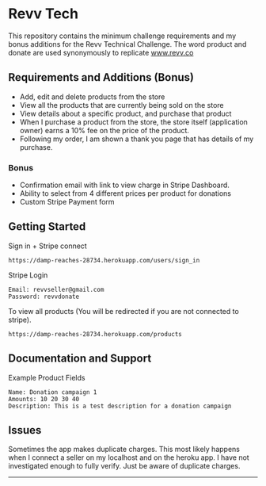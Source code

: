 Revv Tech
================

This repository contains the minimum challenge requirements and my bonus additions for the Revv Technical Challenge. The word product and donate are used synonymously to replicate www.revv.co

Requirements and Additions (Bonus)
----------------------------------
- Add, edit and delete products from the store
- View all the products that are currently being sold on the store
- View details about a specific product, and purchase that product
- When I purchase a product from the store, the store itself (application owner) earns a 10% fee on the price of the product.
- Following my order, I am shown a thank you page that has details of my purchase.

### Bonus
- Confirmation email with link to view charge in Stripe Dashboard.
- Ability to select from 4 different prices per product for donations
- Custom Stripe Payment form

Getting Started
---------------

Sign in + Stripe connect

	https://damp-reaches-28734.herokuapp.com/users/sign_in

Stripe Login
	
	Email: revvseller@gmail.com
	Password: revvdonate

To view all products (You will be redirected if you are not connected to stripe).
	
	https://damp-reaches-28734.herokuapp.com/products

Documentation and Support
-------------------------

Example Product Fields

	Name: Donation campaign 1
	Amounts: 10 20 30 40
	Description: This is a test description for a donation campaign

Issues
-------------
Sometimes the app makes duplicate charges. This most likely happens when I connect a seller on my localhost and on the heroku app. I have not investigated enough to fully verify. Just be aware of duplicate charges.

-------
